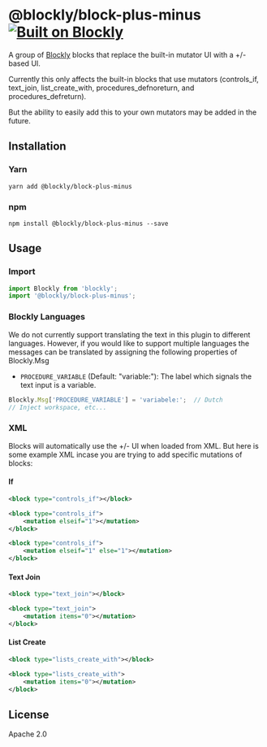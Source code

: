 
# @blockly/block-plus-minus [![Built on Blockly](https://tinyurl.com/built-on-blockly)](https://github.com/google/blockly)

A group of [Blockly](https://www.npmjs.com/package/blockly) blocks that replace the built-in mutator UI with a +/-
based UI.

Currently this only affects the built-in blocks that use mutators (controls_if, text_join, list_create_with,
procedures_defnoreturn, and procedures_defreturn).
<!--TODO add picture -->
But the ability to easily add this to your own mutators may be added
in the future.

## Installation

### Yarn
```
yarn add @blockly/block-plus-minus
```

### npm
```
npm install @blockly/block-plus-minus --save
```

## Usage

### Import
```js
import Blockly from 'blockly';
import '@blockly/block-plus-minus';
```

### Blockly Languages
We do not currently support translating the text in this plugin to different
languages. However, if you would like to support multiple languages the messages
can be translated by assigning the following properties of Blockly.Msg
- `PROCEDURE_VARIABLE` (Default: "variable:"): The label which signals the text
   input is a variable.
   
```javascript
Blockly.Msg['PROCEDURE_VARIABLE'] = 'variabele:';  // Dutch 
// Inject workspace, etc...
```

### XML

Blocks will automatically use the +/- UI when loaded from XML. But here is some example XML incase you are trying to
add specific mutations of blocks:

#### If

```xml
<block type="controls_if"></block>
```
<!--TODO add picture -->
```xml
<block type="controls_if">
    <mutation elseif="1"></mutation>
</block>
```
<!--TODO add picture -->
```xml
<block type="controls_if">
    <mutation elseif="1" else="1"></mutation>
</block>
```
<!--TODO add picture -->

#### Text Join

```xml
<block type="text_join"></block>
```
<!--TODO add picture -->
```xml
<block type="text_join">
    <mutation items="0"></mutation>
</block>
```
<!--TODO add picture -->

#### List Create

```xml
<block type="lists_create_with"></block>
```
<!--TODO add picture -->
```xml
<block type="lists_create_with">
    <mutation items="0"></mutation>
</block>
```
<!--TODO add picture -->

## License
Apache 2.0
